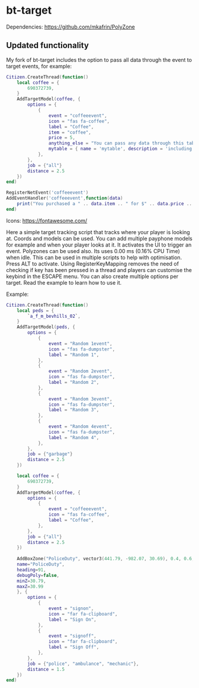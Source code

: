 # bt-target
 
Dependencies: https://github.com/mkafrin/PolyZone

## Updated functionality
My fork of bt-target includes the option to pass all data through the event to target events, for example:

```lua
Citizen.CreateThread(function()
    local coffee = {
        690372739,
    }
    AddTargetModel(coffee, {
        options = {
            {
                event = "coffeeevent",
                icon = "fas fa-coffee",
                label = "Coffee",
                item = "coffee",
                price = 5,
                anything_else = "You can pass any data through this table",
                mytable = { name = 'mytable', description = 'including another table'},
            },
        },
        job = {"all"}
        distance = 2.5
    })
end)

RegisterNetEvent('coffeeevent')
AddEventHandler('coffeeevent',function(data)
    print("You purchased a " .. data.item .. " for $" .. data.price .. ". Enjoy!")
end)
```

Icons: https://fontawesome.com/

Here a simple target tracking script that tracks where your player is looking at. Coords and models can be used. You can add multiple payphone models for example and when your player looks at it. It activates the UI to trigger an event. Polyzones can be used also. Its uses 0.00 ms (0.16% CPU Time) when idle. This can be used in multiple scripts to help with optimisation. Press ALT to activate. Using RegisterKeyMapping removes the need of checking if key has been pressed in a thread and players can customise the keybind in the ESCAPE menu. You can also create multiple options per target. Read the example to learn how to use it.

Example: 

```lua
Citizen.CreateThread(function()
    local peds = {
        `a_f_m_bevhills_02`,
    }
    AddTargetModel(peds, {
        options = {
            {
                event = "Random 1event",
                icon = "fas fa-dumpster",
                label = "Random 1",
            },
            {
                event = "Random 2event",
                icon = "fas fa-dumpster",
                label = "Random 2",
            },
            {
                event = "Random 3event",
                icon = "fas fa-dumpster",
                label = "Random 3",
            },
            {
                event = "Random 4event",
                icon = "fas fa-dumpster",
                label = "Random 4",
            },
        },
        job = {"garbage"}
        distance = 2.5
    })

    local coffee = {
        690372739,
    }
    AddTargetModel(coffee, {
        options = {
            {
                event = "coffeeevent",
                icon = "fas fa-coffee",
                label = "Coffee",
            },
        },
        job = {"all"}
        distance = 2.5
    })
    
    AddBoxZone("PoliceDuty", vector3(441.79, -982.07, 30.69), 0.4, 0.6, {
	name="PoliceDuty",
	heading=91,
	debugPoly=false,
	minZ=30.79,
	maxZ=30.99
    }, {
        options = {
            {
                event = "signon",
                icon = "far fa-clipboard",
                label = "Sign On",
            },
            {
                event = "signoff",
                icon = "far fa-clipboard",
                label = "Sign Off",
            },
        },
        job = {"police", "ambulance", "mechanic"},
        distance = 1.5
    })
end)
```

